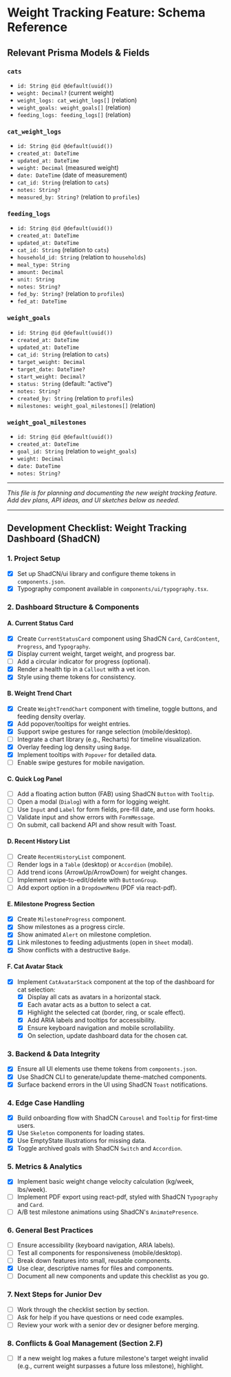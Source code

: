 # Weight Tracking Feature: Schema Reference

## Relevant Prisma Models & Fields

### `cats`
- `id: String @id @default(uuid())`
- `weight: Decimal?` (current weight)
- `weight_logs: cat_weight_logs[]` (relation)
- `weight_goals: weight_goals[]` (relation)
- `feeding_logs: feeding_logs[]` (relation)

### `cat_weight_logs`
- `id: String @id @default(uuid())`
- `created_at: DateTime`
- `updated_at: DateTime`
- `weight: Decimal` (measured weight)
- `date: DateTime` (date of measurement)
- `cat_id: String` (relation to `cats`)
- `notes: String?`
- `measured_by: String?` (relation to `profiles`)

### `feeding_logs`
- `id: String @id @default(uuid())`
- `created_at: DateTime`
- `updated_at: DateTime`
- `cat_id: String` (relation to `cats`)
- `household_id: String` (relation to `households`)
- `meal_type: String`
- `amount: Decimal`
- `unit: String`
- `notes: String?`
- `fed_by: String?` (relation to `profiles`)
- `fed_at: DateTime`

### `weight_goals`
- `id: String @id @default(uuid())`
- `created_at: DateTime`
- `updated_at: DateTime`
- `cat_id: String` (relation to `cats`)
- `target_weight: Decimal`
- `target_date: DateTime?`
- `start_weight: Decimal?`
- `status: String` (default: "active")
- `notes: String?`
- `created_by: String` (relation to `profiles`)
- `milestones: weight_goal_milestones[]` (relation)

### `weight_goal_milestones`
- `id: String @id @default(uuid())`
- `created_at: DateTime`
- `goal_id: String` (relation to `weight_goals`)
- `weight: Decimal`
- `date: DateTime`
- `notes: String?`

---

*This file is for planning and documenting the new weight tracking feature. Add dev plans, API ideas, and UI sketches below as needed.*

---

## Development Checklist: Weight Tracking Dashboard (ShadCN)

### 1. Project Setup
- [x] Set up ShadCN/ui library and configure theme tokens in `components.json`.
- [x] Typography component available in `components/ui/typography.tsx`.

### 2. Dashboard Structure & Components
#### A. Current Status Card
- [x] Create `CurrentStatusCard` component using ShadCN `Card`, `CardContent`, `Progress`, and `Typography`.
- [x] Display current weight, target weight, and progress bar.
- [ ] Add a circular indicator for progress (optional).
- [x] Render a health tip in a `Callout` with a vet icon.
- [x] Style using theme tokens for consistency.

#### B. Weight Trend Chart
- [x] Create `WeightTrendChart` component with timeline, toggle buttons, and feeding density overlay.
- [x] Add popover/tooltips for weight entries.
- [x] Support swipe gestures for range selection (mobile/desktop).
- [ ] Integrate a chart library (e.g., Recharts) for timeline visualization.
- [x] Overlay feeding log density using `Badge`.
- [x] Implement tooltips with `Popover` for detailed data.
- [ ] Enable swipe gestures for mobile navigation.

#### C. Quick Log Panel
- [ ] Add a floating action button (FAB) using ShadCN `Button` with `Tooltip`.
- [ ] Open a modal (`Dialog`) with a form for logging weight.
- [ ] Use `Input` and `Label` for form fields, pre-fill date, and use form hooks.
- [ ] Validate input and show errors with `FormMessage`.
- [ ] On submit, call backend API and show result with Toast.

#### D. Recent History List
- [ ] Create `RecentHistoryList` component.
- [ ] Render logs in a `Table` (desktop) or `Accordion` (mobile).
- [ ] Add trend icons (ArrowUp/ArrowDown) for weight changes.
- [ ] Implement swipe-to-edit/delete with `ButtonGroup`.
- [ ] Add export option in a `DropdownMenu` (PDF via react-pdf).

#### E. Milestone Progress Section
- [x] Create `MilestoneProgress` component.
- [x] Show milestones as a progress circle.
- [x] Show animated `Alert` on milestone completion.
- [x] Link milestones to feeding adjustments (open in `Sheet` modal).
- [x] Show conflicts with a destructive `Badge`.

#### F. Cat Avatar Stack
- [x] Implement `CatAvatarStack` component at the top of the dashboard for cat selection:
    - [x] Display all cats as avatars in a horizontal stack.
    - [x] Each avatar acts as a button to select a cat.
    - [x] Highlight the selected cat (border, ring, or scale effect).
    - [x] Add ARIA labels and tooltips for accessibility.
    - [x] Ensure keyboard navigation and mobile scrollability.
    - [x] On selection, update dashboard data for the chosen cat.

### 3. Backend & Data Integrity
- [x] Ensure all UI elements use theme tokens from `components.json`.
- [x] Use ShadCN CLI to generate/update theme-matched components.
- [x] Surface backend errors in the UI using ShadCN `Toast` notifications.

### 4. Edge Case Handling
- [x] Build onboarding flow with ShadCN `Carousel` and `Tooltip` for first-time users.
- [x] Use `Skeleton` components for loading states.
- [x] Use EmptyState illustrations for missing data.
- [x] Toggle archived goals with ShadCN `Switch` and `Accordion`.

### 5. Metrics & Analytics
- [x] Implement basic weight change velocity calculation (kg/week, lbs/week).
- [ ] Implement PDF export using react-pdf, styled with ShadCN `Typography` and `Card`.
- [ ] A/B test milestone animations using ShadCN's `AnimatePresence`.

### 6. General Best Practices
- [ ] Ensure accessibility (keyboard navigation, ARIA labels).
- [ ] Test all components for responsiveness (mobile/desktop).
- [ ] Break down features into small, reusable components.
- [x] Use clear, descriptive names for files and components.
- [ ] Document all new components and update this checklist as you go.

### 7. Next Steps for Junior Dev
- [ ] Work through the checklist section by section.
- [ ] Ask for help if you have questions or need code examples.
- [ ] Review your work with a senior dev or designer before merging.

### 8. Conflicts & Goal Management (Section 2.F)
- [ ] If a new weight log makes a future milestone's target weight invalid (e.g., current weight surpasses a future loss milestone), highlight.
